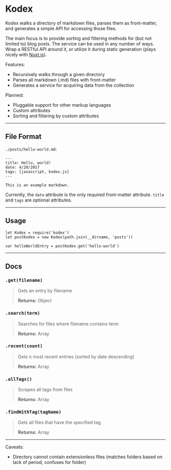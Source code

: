 
# Kodex
Kodex walks a directory of markdown files, parses them as front-matter, and generates a simple API for accessing those files.

The main focus is to provide sorting and filtering methods for (but not limited to) blog posts. The service can be used in any number of ways. Wrap a RESTful API around it, or utilize it during static generation (plays nicely with [Nuxt.js](https://nuxtjs.org)).

Features:
- Recursively walks through a given directory
- Parses all markdown (.md) files with front-matter
- Generates a service for acquiring data from the collection

Planned:
- Pluggable support for other markup languages
- Custom attributes
- Sorting and filtering by custom attributes

---

## File Format

`./posts/hello-world.md`:
```
---
title: Hello, world!
date: 4/20/2017
tags: [javascript, kodex.js]
---

This is an example markdown.
```

Currently, the `date` attribute is the only required front-matter attribute. `title` and `tags` are optional attributes.

---

## Usage
```
let Kodex = require('kodex')
let postKodex = new Kodex(path.join(__dirname, 'posts'))

var helloWorldEntry = postKodex.get('hello-world')
```

---

## Docs

### `.get(filename)`

> Gets an entry by filename
>
> **Returns:** Object

### `.search(term)`

> Searches for files where filename contains term
>
> **Returns:** Array

### `.recent(count)`

> Gets n most recent entries (sorted by date descending)
>
> **Returns:** Array

### `.allTags()`

> Scrapes all tags from files
>
> **Returns:** Array

### `.findWithTag(tagName)`

> Gets all files that have the specified tag
>
> **Returns:** Array

---

Caveats:
- Directory cannot contain extensionless files (matches folders based on lack of period, confuses for folder)
